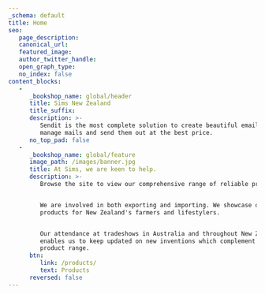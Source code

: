 ```yaml
---
_schema: default
title: Home
seo:
   page_description:
   canonical_url:
   featured_image:
   author_twitter_handle:
   open_graph_type:
   no_index: false
content_blocks:
   -
      _bookshop_name: global/header
      title: Sims New Zealand
      title_suffix:
      description: >-
         Sendit is the most complete solution to create beautiful email designs,
         manage mails and send them out at the best price.
      no_top_pad: false
   -
      _bookshop_name: global/feature
      image_path: /images/banner.jpg
      title: At Sims, we are keen to help.
      description: >-
         Browse the site to view our comprehensive range of reliable products.


         We are involved in both exporting and importing. We showcase quality
         products for New Zealand's farmers and lifestylers.


         Our attendance at tradeshows in Australia and throughout New Zealand,
         enables us to keep updated on new inventions which complement our
         product range.
      btn:
         link: /products/
         text: Products
      reversed: false
---
```

